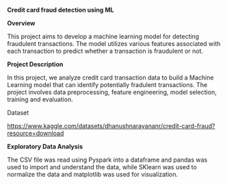 
**Credit card fraud detection using ML**

**Overview**

This project aims to develop a machine learning model for detecting fraudulent transactions. The model utilizes various features associated with each transaction to predict whether a transaction is fraudulent or not. 


**Project Description**

In this project, we analyze credit card transaction data to build a Machine Learning model that can identify potentially fradulent transactions. The project involves data preprocessing, feature engineering, model selection, training and evaluation.

Dataset

https://www.kaggle.com/datasets/dhanushnarayananr/credit-card-fraud?resource=download


**Exploratory Data Analysis**

The CSV file was read using Pyspark into a dataframe and pandas was used to import and understand the data, while SKlearn was used to normalize the data and matplotlib was used for visualization.

